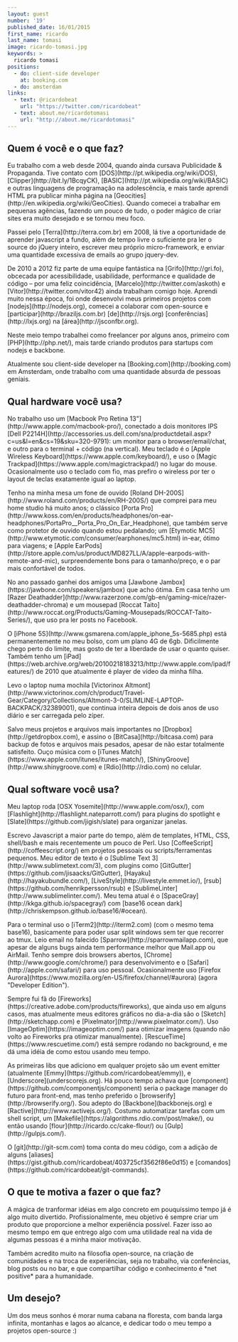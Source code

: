 ```yaml
---
layout: guest
number: '19'
published_date: 16/01/2015
first_name: ricardo
last_name: tomasi
image: ricardo-tomasi.jpg
keywords: >
  ricardo tomasi
positions:
  - do: client-side developer
    at: booking.com
  - do: amsterdam
links:
  - text: @ricardobeat
    url: "https://twitter.com/ricardobeat"
  - text: about.me/ricardotomasi
    url: "http://about.me/ricardotomasi"
---
```


<section class="question">
  <div class="wrapper">
    <div class="question-title-area">
      <h2 class="question-title">Quem é você e o que faz?</h2>
    </div>
    <div class="question-content-area">
      <div class="question-content text">
        <p>
        Eu trabalho com a web desde 2004, quando ainda cursava Publicidade &
        Propaganda. Tive contato com [DOS](http://pt.wikipedia.org/wiki/DOS),
        [Clipper](http://bit.ly/1BcqyCK),
        [BASIC](http://pt.wikipedia.org/wiki/BASIC) e outras linguagens
        de programação na adolescência, e mais tarde aprendi HTML pra publicar
        minha página na [Geocities](http://en.wikipedia.org/wiki/GeoCities).
        Quando comecei a trabalhar em pequenas agências, fazendo um pouco de
        tudo, o poder mágico de criar sites era muito desejado e se tornou meu
        foco.
        </p>
        <p>
        Passei pelo [Terra](http://terra.com.br) em 2008, lá tive a oportunidade
        de aprender javascript a fundo, além de tempo livre o suficiente pra ler
        o source do jQuery inteiro, escrever meu próprio micro-framework, e
        enviar uma quantidade excessiva de emails ao grupo jquery-dev.
        </p>
        <p>
        De 2010 a 2012 fiz parte de uma equipe fantástica na
        [Grifo](http://gri.fo), obcecada por acessibilidade, usabilidade,
        performance e qualidade de código – por uma feliz coincidência,
        [Marcelo](http://twitter.com/askoth) e
        [Vitor](http://twitter.com/vitor42) ainda trabalham comigo hoje. Aprendi
        muito nessa época, foi onde desenvolvi meus primeiros projetos com
        [nodejs](http://nodejs.org), comecei a colaborar com open-source e
        [participar](http://braziljs.com.br) [de](http://rsjs.org)
        [conferências](http://lxjs.org) na [área](http://jsconfbr.org).
        </p>
        <p>
        Neste meio tempo trabalhei como freelancer por alguns anos, primeiro com
        [PHP](http://php.net/), mais tarde criando produtos para startups com
        nodejs e backbone.
        </p>
        <p>
        Atualmente sou client-side developer na
        [Booking.com](http://booking.com) em Amsterdam, onde trabalho com uma
        quantidade absurda de pessoas geniais.
        </p>
      </div>
    </div>
  </div>
</section>

<section class="question">
  <div class="wrapper">
    <div class="question-title-area">
      <h2 class="question-title">Qual hardware você usa?</h2>
    </div>
    <div class="question-content-area">
      <div class="question-content text">
        <p>
        No trabalho uso um
        [Macbook Pro Retina 13"](http://www.apple.com/macbook-pro/), conectado a
        dois monitores IPS
        [Dell P2214H](http://accessories.us.dell.com/sna/productdetail.aspx?c=us&l=en&cs=19&sku=320-9791):
        um monitor para o browser/email/chat, e outro para o terminal + código
        (na vertical). Meu teclado é o
        [Apple Wireless Keyboard](https://www.apple.com/keyboard/), e uso o
        [Magic Trackpad](https://www.apple.com/magictrackpad/) no lugar do mouse.
        Ocasionalmente uso o teclado com fio, mas prefiro o wireless por ter o
        layout de teclas exatamente igual ao laptop.
        </p>
        <p>
        Tenho na minha mesa um fone de ouvido
        [Roland DH-200S](http://www.roland.com/products/en/RH-200S/) que comprei
        para meu home studio há muito anos; o clássico
        [Porta Pro](http://www.koss.com/en/products/headphones/on-ear-headphones/PortaPro__Porta_Pro_On_Ear_Headphone),
        que também serve como protetor de ouvido quando estou pedalando; um
        [Etymotic MC5](http://www.etymotic.com/consumer/earphones/mc5.html)
        in-ear, ótimo para viagens; e
        [Apple EarPods](http://store.apple.com/us/product/MD827LL/A/apple-earpods-with-remote-and-mic),
        surpreendemente bons para o tamanho/preço, e o par mais confortável de
        todos.
        </p>
        <p>
        No ano passado ganhei dos amigos uma
        [Jawbone Jambox](https://jawbone.com/speakers/jambox) que acho ótima. Em
        casa tenho um
        [Razer Deathadder](http://www.razerzone.com/gb-en/gaming-mice/razer-deathadder-chroma)
        e um mousepad
        [Roccat Taito](http://www.roccat.org/Products/Gaming-Mousepads/ROCCAT-Taito-Series/),
        que uso pra ler posts no Facebook.
        </p>
        <p>
        O [iPhone 5S](http://www.gsmarena.com/apple_iphone_5s-5685.php) está
        permanentemente no meu bolso, com um plano 4G de 6gb. Dificilmente chego
        perto do limite, mas gosto de ter a liberdade de usar o quanto quiser.
        Também tenho um
        [iPad](https://web.archive.org/web/20100218183213/http://www.apple.com/ipad/features/)
        de 2010 que atualmente é player de vídeo da minha filha.
        </p>
        <p>
        Levo o laptop numa mochila
        [Victorinox Altmont](http://www.victorinox.com/ch/product/Travel-Gear/Category/Collections/Altmont-3-0/SLIMLINE-LAPTOP-BACKPACK/32389001),
        que continua inteira depois de dois anos de uso diário e ser carregada
        pelo zíper.
        </p>
        <p>
        Salvo meus projetos e arquivos mais importantes no
        [Dropbox](http://getdropbox.com), e assino o
        [BitCasa](http://bitcasa.com) para backup de fotos e arquivos mais
        pesados, apesar de não estar totalmente satisfeito. Ouço música com o
        [iTunes Match](https://www.apple.com/itunes/itunes-match/),
        [ShinyGroove](http://www.shinygroove.com) e [Rdio](http://rdio.com) no
        celular.
        </p>
      </div>
    </div>
  </div>
</section>

<section class="question">
  <div class="wrapper">
    <div class="question-title-area">
      <h2 class="question-title">Qual software você usa?</h2>
    </div>
    <div class="question-content-area">
      <div class="question-content text">
        <p>
        Meu laptop roda [OSX Yosemite](http://www.apple.com/osx/), com
        [Flashlight](http://flashlight.nateparrott.com/) para plugins do
        spotlight e [Slate](https://github.com/jigish/slate) para organizar
        janelas.
        </p>
        <p>
        Escrevo Javascript a maior parte do tempo, além de templates, HTML, CSS,
        shell/bash e mais recentemente um pouco de Perl. Uso
        [CoffeeScript](http://coffeescript.org/) em projetos pessoais ou
        scripts/ferramentas pequenos. Meu editor de texto é o
        [Sublime Text 3](http://www.sublimetext.com/3), com plugins como
        [GitGutter](https://github.com/jisaacks/GitGutter),
        [Hayaku](http://hayakubundle.com/),
        [LiveStyle](http://livestyle.emmet.io/),
        [rsub](https://github.com/henrikpersson/rsub) e
        [SublimeLinter](http://www.sublimelinter.com/). Meu tema atual é o
        [SpaceGray](http://kkga.github.io/spacegray/) com
        [base16 ocean dark](http://chriskempson.github.io/base16/#ocean).
        </p>
        <p>
        Para o terminal uso o [iTerm2](http://iterm2.com) (com o mesmo tema
        base16), basicamente para poder usar split windows sem ter que recorrer
        ao tmux. Leio email no falecido [Sparrow](http://sparrowmailapp.com),
        que apesar de alguns bugs ainda tem performance melhor que Mail.app ou
        AirMail. Tenho sempre dois browsers abertos,
        [Chrome](http://www.google.com/chrome/) para desenvolvimento e o
        [Safari](http://apple.com/safari/) para uso pessoal. Ocasionalmente uso
        [Firefox Aurora](https://www.mozilla.org/en-US/firefox/channel/#aurora)
        (agora "Developer Edition").
        </p>
        <p>
        Sempre fui fã do
        [Fireworks](https://creative.adobe.com/products/fireworks), que ainda
        uso em alguns casos, mas atualmente meus editores gráficos no dia-a-dia
        são o [Sketch](http://sketchapp.com) e
        [Pixelmator](http://www.pixelmator.com/). Uso
        [ImageOptim](https://imageoptim.com/) para otimizar imagens (quando não
        volto ao Fireworks pra otimizar manualmente).
        [RescueTime](https://www.rescuetime.com/) está sempre rodando no
        background, e me dá uma idéia de como estou usando meu tempo.
        </p>
        <p>
        As primeiras libs que adiciono em qualquer projeto são um event emitter
        (atualmente [Emmy](https://github.com/ricardobeat/emmy)), e
        [Underscore](underscorejs.org). Há pouco tempo achava que
        [component](https://github.com/componentjs/component) seria o package
        manager do futuro para front-end, mas tenho preferido o
        [browserify](http://browserify.org/). Sou adepto do
        [Backbone](backbonejs.org) e [Ractive](http://www.ractivejs.org/).
        Costumo automatizar tarefas com um shell script, um
        [Makefile](https://algorithms.rdio.com/post/make/), ou então usando
        [flour](http://ricardo.cc/cake-flour/) ou [Gulp](http://gulpjs.com/).
        </p>
        <p>
        O [git](http://git-scm.com) toma conta do meu código, com a adição de
        alguns
        [aliases](https://gist.github.com/ricardobeat/403725cf3562f86e0d15) e
        [comandos](https://github.com/ricardobeat/git-commands).
        </p>
      </div>
    </div>
  </div>
</section>

<section class="question">
  <div class="wrapper">
    <div class="question-title-area">
      <h2 class="question-title">O que te motiva a fazer o que faz?</h2>
    </div>
    <div class="question-content-area">
      <div class="question-content text">
        <p>
        A mágica de tranformar idéias em algo concreto em pouquíssimo tempo já é
        algo muito divertido. Profissionalmente, meu objetivo é sempre criar um
        produto que proporcione a melhor experiência possível. Fazer isso ao
        mesmo tempo em que entrego algo com uma utilidade real na vida de
        algumas pessoas é a minha maior motivação.
        </p>
        <p>
        Também acredito muito na filosofia open-source, na criação de
        comunidades e na  troca de experiências, seja no trabalho, via
        conferências, blog posts ou no bar, e que compartilhar código e
        conhecimento é *net positive* para a humanidade.
        </p>
      </div>
    </div>
  </div>
</section>

<section class="question">
  <div class="wrapper">
    <div class="question-title-area">
      <h2 class="question-title">Um desejo?</h2>
    </div>
    <div class="question-content-area">
      <div class="question-content text">
        <p>
        Um dos meus sonhos é morar numa cabana na floresta, com banda larga
        infinita, montanhas e lagos ao alcance, e dedicar todo o meu tempo a
        projetos open-source :)
        </p>
      </div>
    </div>
  </div>
</section>
